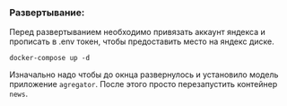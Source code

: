 ### Развертывание:
Перед развертыванием необходимо привязать аккаунт яндекса и прописать в .env токен, чтобы предоставить место на яндекс диске.

```docker-compose up -d```

Изначально надо чтобы до окнца развернулось и установило модель приложение `agregator`.
После этого просто перезапустить контейнер `news`.